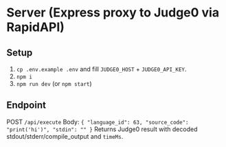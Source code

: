 # Server (Express proxy to Judge0 via RapidAPI)

## Setup
1. `cp .env.example .env` and fill `JUDGE0_HOST` + `JUDGE0_API_KEY`.
2. `npm i`
3. `npm run dev` (or `npm start`)

## Endpoint
POST `/api/execute`
Body: `{ "language_id": 63, "source_code": "print('hi')", "stdin": "" }`
Returns Judge0 result with decoded stdout/stderr/compile_output and `timeMs`.
